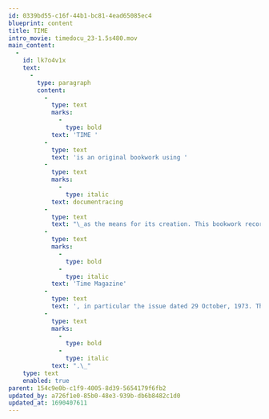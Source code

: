 ```yaml
---
id: 0339bd55-c16f-44b1-bc81-4ead65085ec4
blueprint: content
title: TIME
intro_movie: timedocu_23-1.5s480.mov
main_content:
  -
    id: lk7o4v1x
    text:
      -
        type: paragraph
        content:
          -
            type: text
            marks:
              -
                type: bold
            text: 'TIME '
          -
            type: text
            text: 'is an original bookwork using '
          -
            type: text
            marks:
              -
                type: italic
            text: documentracing
          -
            type: text
            text: "\_as the means for its creation. This bookwork records verbivisual parts and wholes of "
          -
            type: text
            marks:
              -
                type: bold
              -
                type: italic
            text: 'Time Magazine'
          -
            type: text
            text: ', in particular the issue dated 29 October, 1973. The result was a text produced by chance operations of images and words that reflect a powerful statement of the world at that “time”... A limited edition of 1,000 numbered copies; 14 x 16.5 cm, printed offset, 116 pages plus cover'
          -
            type: text
            marks:
              -
                type: bold
              -
                type: italic
            text: ".\_"
    type: text
    enabled: true
parent: 154c9e0b-c1f9-4005-8d39-5654179f6fb2
updated_by: a726f1e0-85b0-48e3-939b-db6b8482c1d0
updated_at: 1690407611
---
```

